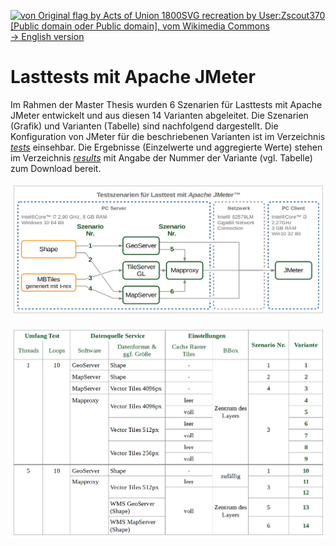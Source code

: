 [<img src="https://upload.wikimedia.org/wikipedia/commons/a/ae/Flag_of_the_United_Kingdom.svg" data-canonical-src="https://upload.wikimedia.org/wikipedia/commons/a/ae/Flag_of_the_United_Kingdom.svg" title="von Original flag by Acts of Union 1800SVG recreation by User:Zscout370 [Public domain oder Public domain], vom Wikimedia Commons" width="30" />  -> English version](README.md)

# Lasttests mit Apache JMeter
Im Rahmen der Master Thesis wurden 6 Szenarien für Lasttests mit Apache JMeter entwickelt und aus diesen 14 Varianten abgeleitet. Die Szenarien (Grafik) und Varianten (Tabelle) sind nachfolgend dargestellt. Die Konfiguration von JMeter für die beschriebenen Varianten ist im Verzeichnis [*tests*](tests) einsehbar. Die Ergebnisse (Einzelwerte und aggregierte Werte) stehen im Verzeichnis [*results*](results) mit Angabe der Nummer der Variante (vgl. Tabelle) zum Download bereit.

![Szenarien](JMeter_Lasttests_Szenarien.png?raw=true "Szenarien für Lasttests mit Apache JMeter")

![Varianten](JMeter_Lasttests_Varianten.png?raw=true "Szenarien und abgeleitete Varianten für Lasttests mit Apache JMeter")
